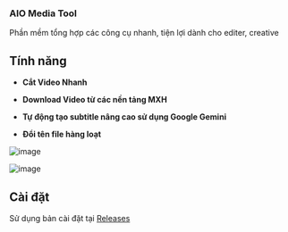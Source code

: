 ### AIO Media Tool

Phần mềm tổng hợp các công cụ nhanh, tiện lợi dành cho editer, creative

## Tính năng
* **Cắt Video Nhanh**

* **Download Video từ các nền tảng MXH**

* **Tự động tạo subtitle nâng cao sử dụng Google Gemini**

* **Đổi tên file hàng loạt**

![image](https://github.com/user-attachments/assets/eecdab88-a74f-486b-9941-af3fa8fe83a8)

![image](https://github.com/user-attachments/assets/06bcecde-9d99-40de-aa42-344689ab25ee)




## Cài đặt
Sử dụng bản cài đặt tại [Releases](https://github.com/thaovd/AIO-Media-Tool/releases/)

